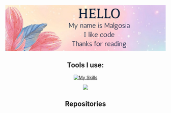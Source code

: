 <div align="center">



![image width=100% ](/HELLO.png)


## Tools I use:

[![My Skills](https://skillicons.dev/icons?i=html,css,js,react,redux,git,github,typescript)](https://skillicons.dev)
</div>
<div align="center">
<img src="https://media.giphy.com/media/VgCDAzcKvsR6OM0uWg/giphy.gif" width="50">
<h2>Repositories </h2>

</div>


